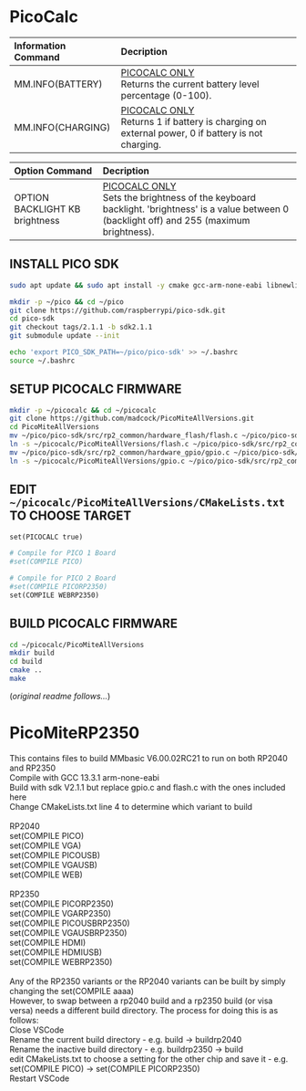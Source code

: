 # PicoCalc

Information Command | Decription
:--- | :---
MM.INFO(BATTERY) | <ins>PICOCALC ONLY</ins> <br/> Returns the current battery level percentage (0-100).
MM.INFO(CHARGING) | <ins>PICOCALC ONLY</ins> <br/> Returns 1 if battery is charging on external power, 0 if battery is not charging.

Option Command | Decription
:--- | :---
OPTION BACKLIGHT KB brightness | <ins>PICOCALC ONLY</ins> <br/> Sets the brightness of the keyboard backlight. 'brightness' is a value between 0 (backlight off) and 255 (maximum brightness).


INSTALL PICO SDK
----------------
```bash
sudo apt update && sudo apt install -y cmake gcc-arm-none-eabi libnewlib-arm-none-eabi build-essential git

mkdir -p ~/pico && cd ~/pico
git clone https://github.com/raspberrypi/pico-sdk.git
cd pico-sdk
git checkout tags/2.1.1 -b sdk2.1.1
git submodule update --init

echo 'export PICO_SDK_PATH=~/pico/pico-sdk' >> ~/.bashrc
source ~/.bashrc
```

SETUP PICOCALC FIRMWARE
-----------------------
```bash
mkdir -p ~/picocalc && cd ~/picocalc
git clone https://github.com/madcock/PicoMiteAllVersions.git
cd PicoMiteAllVersions
mv ~/pico/pico-sdk/src/rp2_common/hardware_flash/flash.c ~/pico/pico-sdk/src/rp2_common/hardware_flash/flash.bak
ln -s ~/picocalc/PicoMiteAllVersions/flash.c ~/pico/pico-sdk/src/rp2_common/hardware_flash/flash.c
mv ~/pico/pico-sdk/src/rp2_common/hardware_gpio/gpio.c ~/pico/pico-sdk/src/rp2_common/hardware_gpio/gpio.bak
ln -s ~/picocalc/PicoMiteAllVersions/gpio.c ~/pico/pico-sdk/src/rp2_common/hardware_gpio/gpio.c
```
EDIT ``~/picocalc/PicoMiteAllVersions/CMakeLists.txt`` TO CHOOSE TARGET
-----------------------------------------------------------------------
```makefile
set(PICOCALC true)

# Compile for PICO 1 Board
#set(COMPILE PICO)

# Compile for PICO 2 Board
#set(COMPILE PICORP2350)
set(COMPILE WEBRP2350)
```

BUILD PICOCALC FIRMWARE
-----------------------
```bash
cd ~/picocalc/PicoMiteAllVersions
mkdir build
cd build
cmake ..
make
```

(_original readme follows..._)

# PicoMiteRP2350
This contains files to build MMbasic V6.00.02RC21 to run on both RP2040 and RP2350<br>
Compile with GCC 13.3.1 arm-none-eabi<br>
Build with sdk V2.1.1 but replace gpio.c and flash.c with the ones included here<br>
Change CMakeLists.txt line 4 to determine which variant to build<br>
<br>
RP2040<br>
set(COMPILE PICO)<br>
set(COMPILE VGA)<br>
set(COMPILE PICOUSB)<br>
set(COMPILE VGAUSB)<br>
set(COMPILE WEB)<br>
<br>
RP2350<br>
set(COMPILE PICORP2350)<br>
set(COMPILE VGARP2350)<br>
set(COMPILE PICOUSBRP2350)<br>
set(COMPILE VGAUSBRP2350)<br>
set(COMPILE HDMI)<br>
set(COMPILE HDMIUSB)<br>
set(COMPILE WEBRP2350)<br>
<br>
Any of the RP2350 variants or the RP2040 variants can be built by simply changing the set(COMPILE aaaa)<br>
However, to swap between a rp2040 build and a rp2350 build (or visa versa) needs a different build directory.
The process for doing this is as follows:<br>
Close VSCode<br>
Rename the current build directory - e.g. build -> buildrp2040<br>
Rename the inactive build directory - e.g. buildrp2350 -> build<br>
edit CMakeLists.txt to choose a setting for the other chip and save it - e.g.  set(COMPILE PICO) -> set(COMPILE PICORP2350)<br>
Restart VSCode<br>

